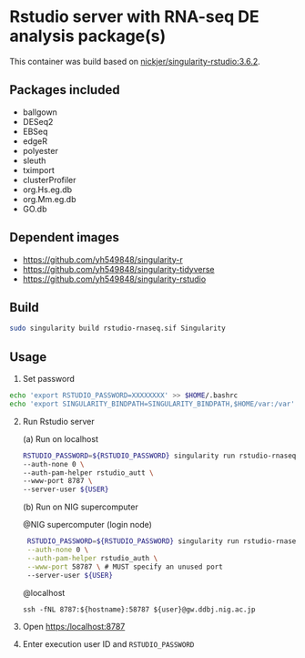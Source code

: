 # Rstudio server with RNA-seq DE analysis package(s)

This container was build based on [nickjer/singularity-rstudio:3.6.2](https://github.com/nickjer/singularity-rstudio).


## Packages included

- ballgown
- DESeq2
- EBSeq
- edgeR
- polyester
- sleuth
- tximport
- clusterProfiler
- org.Hs.eg.db
- org.Mm.eg.db
- GO.db



## Dependent images

- https://github.com/yh549848/singularity-r
- https://github.com/yh549848/singularity-tidyverse
- https://github.com/yh549848/singularity-rstudio



## Build

```bash
sudo singularity build rstudio-rnaseq.sif Singularity
```



## Usage

1. Set password

```bash
echo 'export RSTUDIO_PASSWORD=XXXXXXXX' >> $HOME/.bashrc
echo 'export SINGULARITY_BINDPATH=SINGULARITY_BINDPATH,$HOME/var:/var' >> $HOME/.bashrc
```

2. Run Rstudio server

   (a) Run on localhost

    ```bash
    RSTUDIO_PASSWORD=${RSTUDIO_PASSWORD} singularity run rstudio-rnaseqde.sif \
    --auth-none 0 \
    --auth-pam-helper rstudio_autt \
    --www-port 8787 \
    --server-user ${USER}
    ```
   (b) Run on NIG supercomputer

   @NIG supercomputer (login node)

   ```bash
    RSTUDIO_PASSWORD=${RSTUDIO_PASSWORD} singularity run rstudio-rnaseqde.sif \
    --auth-none 0 \
    --auth-pam-helper rstudio_auth \
    --www-port 58787 \ # MUST specify an unused port
    --server-user ${USER}
   ```
   @localhost

   ```{bash}
   ssh -fNL 8787:${hostname}:58787 ${user}@gw.ddbj.nig.ac.jp
   ```

3. Open [https:/localhost:8787]([https:/localhost:8787])

4. Enter execution user ID and `RSTUDIO_PASSWORD`

